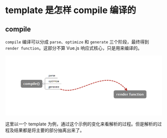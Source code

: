 # template 是怎样 compile 编译的

## compile

`compile` 编译可以分成 `parse`、`optimize` 和 `generate` 三个阶段，最终得到 `render function`。这部分不算 Vue.js 响应式核心，只是用来编译的。

<img src="../images/compile.png" width="500">

这里以一个 template 为例，通过这个示例的变化来看解析的过程。但是解析的过程及结果都是将主要的部分抽离出来了。


